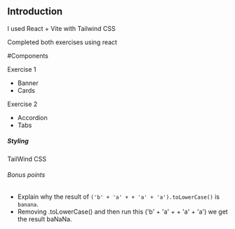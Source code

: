 ## Introduction

I used React + Vite with Tailwind CSS

Completed both exercises using react

#Components

Exercise 1

- Banner
- Cards

Exercise 2

- Accordion
- Tabs

##### Styling

TailWind CSS

###### Bonus points

- Explain why the result of `('b' + 'a' + + 'a' + 'a').toLowerCase()` is `banana`.
- Removing .toLowerCase() and then run this ('b' + 'a' + + 'a' + 'a') we get the result baNaNa.
